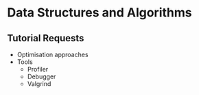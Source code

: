 # Data Structures and Algorithms

## Tutorial Requests

* Optimisation approaches
* Tools
  * Profiler
  * Debugger
  * Valgrind
